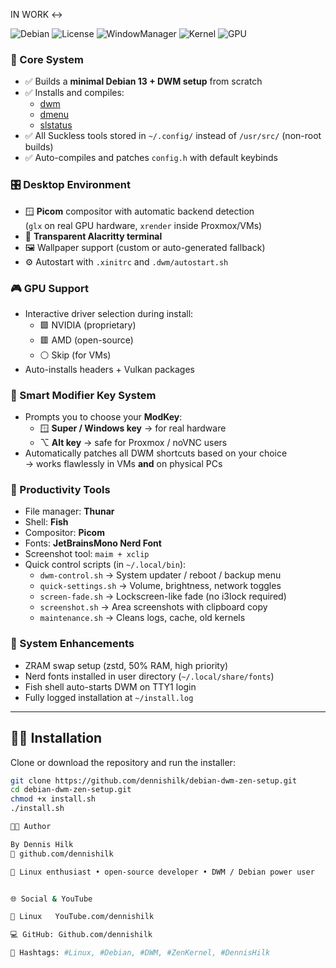 IN WORK <->



![Debian](https://img.shields.io/badge/Debian-13%20Trixie-A81D33?logo=debian&logoColor=white)
![License](https://img.shields.io/badge/License-MIT-blue)
![WindowManager](https://img.shields.io/badge/WM-DWM-blue)
![Kernel](https://img.shields.io/badge/Kernel-Zen%20(Liquorix)-brightgreen)
![GPU](https://img.shields.io/badge/GPU-NVIDIA%20%7C%20AMD-orange)

### 🧩 Core System
- ✅ Builds a **minimal Debian 13 + DWM setup** from scratch  
- ✅ Installs and compiles:
  - [dwm](https://dwm.suckless.org)
  - [dmenu](https://tools.suckless.org/dmenu)
  - [slstatus](https://tools.suckless.org/slstatus)
- ✅ All Suckless tools stored in `~/.config/` instead of `/usr/src/` (non-root builds)
- ✅ Auto-compiles and patches `config.h` with default keybinds

### 🎛️ Desktop Environment
- 🪟 **Picom** compositor with automatic backend detection  
  (`glx` on real GPU hardware, `xrender` inside Proxmox/VMs)
- 🧱 **Transparent Alacritty terminal**
- 🖼️ Wallpaper support (custom or auto-generated fallback)
- ⚙️ Autostart with `.xinitrc` and `.dwm/autostart.sh`

### 🎮 GPU Support
- Interactive driver selection during install:
  - 🟩 NVIDIA (proprietary)
  - 🟥 AMD (open-source)
  - ⚪ Skip (for VMs)
- Auto-installs headers + Vulkan packages

### 🧠 Smart Modifier Key System
- Prompts you to choose your **ModKey**:
  - 🪟 **Super / Windows key** → for real hardware
  - ⌥ **Alt key** → safe for Proxmox / noVNC users  
- Automatically patches all DWM shortcuts based on your choice  
  → works flawlessly in VMs **and** on physical PCs

### 🧰 Productivity Tools
- File manager: **Thunar**
- Shell: **Fish**
- Compositor: **Picom**
- Fonts: **JetBrainsMono Nerd Font**
- Screenshot tool: `maim + xclip`
- Quick control scripts (in `~/.local/bin`):
  - `dwm-control.sh` → System updater / reboot / backup menu  
  - `quick-settings.sh` → Volume, brightness, network toggles  
  - `screen-fade.sh` → Lockscreen-like fade (no i3lock required)  
  - `screenshot.sh` → Area screenshots with clipboard copy  
  - `maintenance.sh` → Cleans logs, cache, old kernels

### 💾 System Enhancements
- ZRAM swap setup (zstd, 50% RAM, high priority)
- Nerd fonts installed in user directory (`~/.local/share/fonts`)
- Fish shell auto-starts DWM on TTY1 login
- Fully logged installation at `~/install.log`

---

## 🧑‍💻 Installation

Clone or download the repository and run the installer:

```bash
git clone https://github.com/dennishilk/debian-dwm-zen-setup.git
cd debian-dwm-zen-setup.git
chmod +x install.sh
./install.sh

🧑‍💻 Author

By Dennis Hilk
🔗 github.com/dennishilk

🐧 Linux enthusiast • open-source developer • DWM / Debian power user


🌐 Social & YouTube

🎥 Linux   YouTube.com/dennishilk

💻 GitHub: Github.com/dennishilk

🐧 Hashtags: #Linux, #Debian, #DWM, #ZenKernel, #DennisHilk
